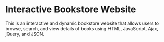 # Interactive Bookstore Website
This is an interactive and dynamic bookstore website that allows users to browse, search, and view
details of books using HTML, JavaScript, Ajax, jQuery, and JSON.
